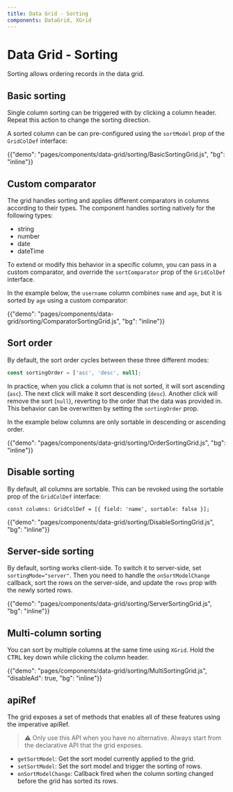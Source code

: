 ```yaml
---
title: Data Grid - Sorting
components: DataGrid, XGrid
---
```


# Data Grid - Sorting

<p class="description">Sorting allows ordering records in the data grid.</p>

## Basic sorting

Single column sorting can be triggered with by clicking a column header.
Repeat this action to change the sorting direction.

A sorted column can be can pre-configured using the `sortModel` prop of the `GridColDef` interface:

{{"demo": "pages/components/data-grid/sorting/BasicSortingGrid.js", "bg": "inline"}}

## Custom comparator

The grid handles sorting and applies different comparators in columns according to their types.
The component handles sorting natively for the following types:

- string
- number
- date
- dateTime

To extend or modify this behavior in a specific column, you can pass in a custom comparator, and override the `sortComparator` prop of the `GridColDef` interface.

In the example below, the `username` column combines `name` and `age`, but it is sorted by `age` using a custom comparator:

{{"demo": "pages/components/data-grid/sorting/ComparatorSortingGrid.js", "bg": "inline"}}

## Sort order

By default, the sort order cycles between these three different modes:

```jsx
const sortingOrder = ['asc', 'desc', null];
```

In practice, when you click a column that is not sorted, it will sort ascending (`asc`).
The next click will make it sort descending (`desc`). Another click will remove the sort (`null`), reverting to the order that the data was provided in.
This behavior can be overwritten by setting the `sortingOrder` prop.

In the example below columns are only sortable in descending or ascending order.

{{"demo": "pages/components/data-grid/sorting/OrderSortingGrid.js", "bg": "inline"}}

## Disable sorting

By default, all columns are sortable.
This can be revoked using the sortable prop of the `GridColDef` interface:

```tsx
const columns: GridColDef = [{ field: 'name', sortable: false }];
```

{{"demo": "pages/components/data-grid/sorting/DisableSortingGrid.js", "bg": "inline"}}

## Server-side sorting

By default, sorting works client-side.
To switch it to server-side, set `sortingMode="server"`.
Then you need to handle the `onSortModelChange` callback, sort the rows on the server-side, and update the `rows` prop with the newly sorted rows.

{{"demo": "pages/components/data-grid/sorting/ServerSortingGrid.js", "bg": "inline"}}

## Multi-column sorting [<span class="pro"></span>](https://material-ui.com/store/items/material-ui-pro/)

You can sort by multiple columns at the same time using `XGrid`.
Hold the <kbd>CTRL</kbd> key down while clicking the column header.

{{"demo": "pages/components/data-grid/sorting/MultiSortingGrid.js", "disableAd": true, "bg": "inline"}}

## apiRef [<span class="pro"></span>](https://material-ui.com/store/items/material-ui-pro/)

The grid exposes a set of methods that enables all of these features using the imperative apiRef.

> ⚠️ Only use this API when you have no alternative. Always start from the declarative API that the grid exposes.

- `getSortModel`: Get the sort model currently applied to the grid.
- `setSortModel`: Set the sort model and trigger the sorting of rows.
- `onSortModelChange`: Callback fired when the column sorting changed before the grid has sorted its rows.

